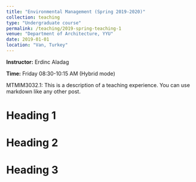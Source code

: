 ```yaml
---
title: "Environmental Management (Spring 2019-2020)"
collection: teaching
type: "Undergraduate course"
permalink: /teaching/2019-spring-teaching-1
venue: "Department of Architecture, YYU"
date: 2019-01-01
location: "Van, Turkey"
---
```

**Instructor:** Erdinc Aladag

**Time:** Friday 08:30-10:15 AM (Hybrid mode)

MTMIM3032.1: 
This is a description of a teaching experience. You can use markdown like any other post.

Heading 1
======

Heading 2
======

Heading 3
======
